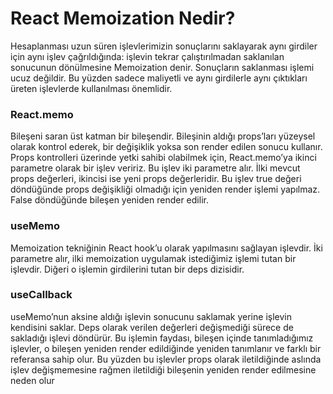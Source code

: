 # React Memoization Nedir?
Hesaplanması uzun süren işlevlerimizin sonuçlarını saklayarak aynı girdiler için aynı işlev
çağrıldığında: işlevin tekrar çalıştırılmadan saklanılan sonucunun dönülmesine Memoization 
denir. Sonuçların saklanması işlemi ucuz değildir. Bu yüzden sadece maliyetli ve aynı 
girdilerle aynı çıktıkları üreten işlevlerde kullanılması önemlidir.

### **React.memo**
Bileşeni saran üst katman bir bileşendir. Bileşinin aldığı props’ları yüzeysel olarak kontrol 
ederek, bir değişiklik yoksa son render edilen sonucu kullanır. Props kontrolleri üzerinde 
yetki sahibi olabilmek için, React.memo’ya ikinci parametre olarak bir işlev veririz. Bu işlev 
iki parametre alır. İlki mevcut props değerleri, ikincisi ise yeni props değerleridir. Bu işlev 
true değeri döndüğünde props değişikliği olmadığı için yeniden render işlemi yapılmaz. False 
döndüğünde bileşen yeniden render edilir.

### **useMemo**
Memoization tekniğinin React hook’u olarak yapılmasını sağlayan işlevdir. İki parametre alır, 
ilki memoization uygulamak istediğimiz işlemi tutan bir işlevdir. Diğeri o işlemin girdilerini 
tutan bir deps dizisidir.

### **useCallback**
useMemo’nun aksine aldığı işlevin sonucunu saklamak yerine işlevin kendisini saklar. Deps 
olarak verilen değerleri değişmediği sürece de sakladığı işlevi döndürür. Bu işlemin faydası, 
bileşen içinde tanımladığımız işlevler, o bileşen yeniden render edildiğinde yeniden 
tanımlanır ve farklı bir referansa sahip olur. Bu yüzden bu işlevler props olarak iletildiğinde 
aslında işlev değişmemesine rağmen iletildiği bileşenin yeniden render edilmesine neden olur